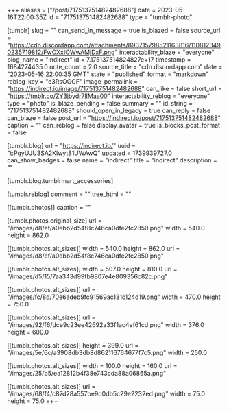 +++
aliases = ["/post/717513751482482688"]
date = 2023-05-16T22:00:35Z
id = "717513751482482688"
type = "tumblr-photo"

[tumblr]
slug = ""
can_send_in_message = true
is_blazed = false
source_url = "https://cdn.discordapp.com/attachments/893715798521163816/1108123490235719812/FwOXxIOWwAMjDxF.png"
interactability_blaze = "everyone"
blog_name = "indirect"
id = 7.175137514824827e+17
timestamp = 1684274435.0
note_count = 2.0
source_title = "cdn.discordapp.com"
date = "2023-05-16 22:00:35 GMT"
state = "published"
format = "markdown"
reblog_key = "e3RsOGGF"
image_permalink = "https://indirect.io/image/717513751482482688"
can_like = false
short_url = "https://tmblr.co/ZY3jbydr7lIMaa00"
interactability_reblog = "everyone"
type = "photo"
is_blaze_pending = false
summary = ""
id_string = "717513751482482688"
should_open_in_legacy = true
can_reply = false
can_blaze = false
post_url = "https://indirect.io/post/717513751482482688"
caption = ""
can_reblog = false
display_avatar = true
is_blocks_post_format = false

[tumblr.blog]
url = "https://indirect.io/"
uuid = "t:PgyUJU3SA2Klwyt81UWAwQ"
updated = 1739939727.0
can_show_badges = false
name = "indirect"
title = "indirect"
description = ""

[tumblr.blog.tumblrmart_accessories]

[tumblr.reblog]
comment = ""
tree_html = ""

[[tumblr.photos]]
caption = ""

[tumblr.photos.original_size]
url = "/images/d8/ef/a0ebb2d54f8c746ca0dfe2fc2850.png"
width = 540.0
height = 862.0

[[tumblr.photos.alt_sizes]]
width = 540.0
height = 862.0
url = "/images/d8/ef/a0ebb2d54f8c746ca0dfe2fc2850.png"

[[tumblr.photos.alt_sizes]]
width = 507.0
height = 810.0
url = "/images/d5/15/7aa343d99fb9807e4e809356c82c.png"

[[tumblr.photos.alt_sizes]]
url = "/images/fc/8d/70e6adeb9fc91569ac131c124d19.png"
width = 470.0
height = 750.0

[[tumblr.photos.alt_sizes]]
url = "/images/92/f6/dce9c23ee42692a33f1ac4ef61cd.png"
width = 376.0
height = 600.0

[[tumblr.photos.alt_sizes]]
height = 399.0
url = "/images/5e/6c/a3908db3db8d862116764677f7c5.png"
width = 250.0

[[tumblr.photos.alt_sizes]]
width = 100.0
height = 160.0
url = "/images/25/b5/ea12812b4f38e743cda88a06865a.png"

[[tumblr.photos.alt_sizes]]
url = "/images/68/f4/c87d28a557be9d0db5c29e2232ed.png"
width = 75.0
height = 75.0
+++
